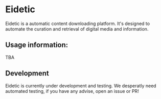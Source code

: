 # Eidetic
Eidetic is a automatic content downloading platform. It's designed to automate the curation and retrieval of digital media and information.

## Usage information:
TBA

## Development
Eidetic is currently under development and testing. We desperatly need automated testing, if you have any advise, open an issue or PR!
